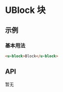 <!-- 该 README.md 根据 api.yaml 和 docs/*.md 自动生成，为了方便在 GitHub 和 NPM 上查阅。如需修改，请查看源文件 -->

# UBlock 块

## 示例
### 基本用法

``` html
<u-block>Block</u-block>
```

## API

暂无